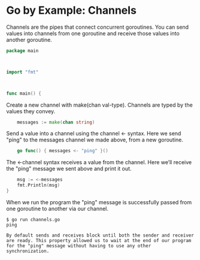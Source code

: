 # Go by Example: Channels

Channels are the pipes that connect concurrent goroutines. You can send values into channels from one goroutine and receive those values into another goroutine.

```go
package main



import "fmt"



func main() {
```

Create a new channel with make(chan val-type). Channels are typed by the values they convey.

```go
    messages := make(chan string)
```

Send a value into a channel using the channel <- syntax. Here we send "ping" to the messages channel we made above, from a new goroutine.

```go
    go func() { messages <- "ping" }()
```

The <-channel syntax receives a value from the channel. Here we’ll receive the "ping" message we sent above and print it out.

```go
    msg := <-messages
    fmt.Println(msg)
}
```

When we run the program the "ping" message is successfully passed from one goroutine to another via our channel.

```shell
$ go run channels.go 
ping

By default sends and receives block until both the sender and receiver are ready. This property allowed us to wait at the end of our program for the "ping" message without having to use any other synchronization.
```
